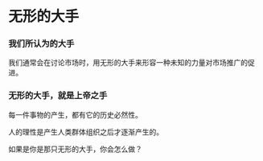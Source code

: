 # 无形的大手

### 我们所认为的大手

我们通常会在讨论市场时，用无形的大手来形容一种未知的力量对市场推广的促进。

### **无形的大手，就是上帝之手**

每一件事物的产生，都有它的历史必然性。

人的理性是产生人类群体组织之后才逐渐产生的。

如果是你是那只无形的大手，你会怎么做？

